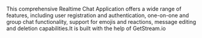 This comprehensive Realtime Chat Application offers a wide range of features, including user registration and authentication, one-on-one and group chat functionality, support for emojis and reactions, message editing and deletion capabilities.It is built with the help of GetStream.io
